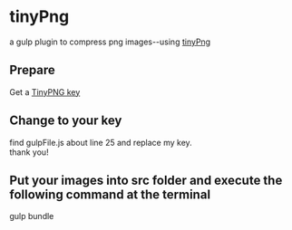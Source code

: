 # tinyPng
a gulp plugin to compress png images--using <a href="tinypng.com">tinyPng</a>

## Prepare
   Get a <a href="https://tinypng.com/developers">TinyPNG key</a>
      
## Change to your key
   find gulpFile.js about line 25 and replace my key.   
   thank you!
   
## Put your images into src folder and execute the following command at the terminal
   gulp bundle